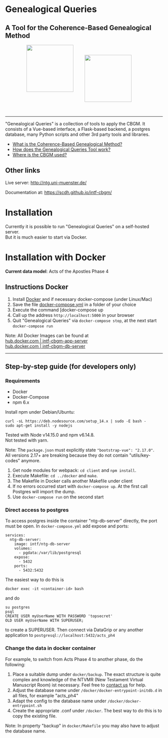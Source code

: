 # Genealogical Queries

## A Tool for the Coherence-Based Genealogical Method

<div style="text-align: center;"><a href="http://egora.uni-muenster.de/intf/">
<img src="https://ntg.uni-muenster.de/images/intf-logo.png" width="150"/></a> <a href="https://www.uni-muenster.de/SCDH/"><img src="https://www.uni-muenster.de/imperia/md/images/SCDH/_v/logo.svg" style="margin: 2rem; vertical-align: top" width="150"/> </a>
</div>

---

"Genealogical Queries" is a collection of tools to apply the CBGM. It consists of a Vue-based interface, a Flask-based backend, a postgres database, many Python scripts and other 3rd party tools and libraries.

- [What is the Coherence-Based Genealogical Method?](https://www.uni-muenster.de/INTF/Genealogical_method.html)
- [How does the Genealogical Queries Tool work?](https://ntg.uni-muenster.de/pdfs/GenQ4_Guide.pdf)
- [Where is the CBGM used?](https://en.wikipedia.org/wiki/Editio_Critica_Maior)

## Other links

Live server: http://ntg.uni-muenster.de/

Documentation at: https://scdh.github.io/intf-cbgm/

# Installation

Currently it is possible to run "Genealogical Queries" on a self-hosted server.  
But it is much easier to start via Docker.

# Installation with Docker

**Current data model**: Acts of the Apostles Phase 4

## Instructions Docker

1. Install [Docker](https://www.docker.com/get-started) and if necessary docker-compose (under Linux/Mac)
2. Save the file [docker-compose.yml](https://raw.githubusercontent.com/SCDH/ntg/master/docker/docker-compose.yml) in a folder of your choice
3. Execute the command [docker-compose up
4. Call up the address `http://localhost:5000` in your browser
5. Quit "Genealogical Queries" via `docker-compose stop`, at the next start `docker-compose run`

Note: All Docker Images can be found at  
[hub.docker.com | intf-cbgm-app-server](https://hub.docker.com/r/scdh/intf-cbgm-app-server)  
[hub.docker.com | intf-cbgm-db-server](https://hub.docker.com/r/scdh/intf-cbgm-db-server)

---

## Step-by-step guide (for developers only)

### Requirements

- Docker
- Docker-Compose
- npm 6.x

Install npm under Debian/Ubuntu:

    curl -sL https://deb.nodesource.com/setup_14.x | sudo -E bash -
    sudo apt-get install -y nodejs

Tested with Node v14.15.0 and npm v6.14.8.  
Not tested with yarn.

Note: The `package.json` must explicitly state `"bootstrap-vue": "2.17.0"`.  
All versions 2.17+ are breaking because they do not contain "utils/key-codes" anymore.

1. Get node modules for webpack: `cd client` and `npm install`.
2. Execute Makefile: `cd ../docker` and `make`.
3. The Makefile in Docker calls another Makefile under client
4. If no errors occurred start with `docker-compose up`. At the first call Postgres will import the dump.
5. Use `docker-compose run` on the second start

### Direct access to postgres

To access postgres inside the container "ntg-db-server" directly, the port must be open.
In `docker-compose.yml` add expose and ports:

    services:
      ntg-db-server:
        image: intf/ntg-db-server
        volumes:
          - pgdata:/var/lib/postgresql
        expose:
          - 5432
        ports:
          - 5432:5432

The easiest way to do this is

    docker exec -it <container-id> bash

and do

    su postgres
    psql
    CREATE USER myUserName WITH PASSWORD 'topsecret'
    OLD USER myUserName WITH SUPERUSER;

to create a SUPERUSER. Then connect via DataGrip or any another application to `postgresql://localhost:5432/acts_ph4`

### Change the data in docker container

For example, to switch from Acts Phase 4 to another phase, do the following:

1. Place a suitable dump under `docker/backup`. The exact structure is quite complex and knowledge of the NTVMR (New Testament Virtual Manuscript Room) ist necessary. Feel free to [contact us](mailto:dennis.voltz@wwu.de) for help.
2. Adjust the database name under `/docker/docker-entrypoint-initdb.d` in all files, for example "acts_ph4"
3. Adapt the config to the database name under `/docker/docker-entrypoint.sh`
4. Create the appropriate .conf under `/docker`. The best way to do this is to copy the existing file.

Note: In property "backup" in `docker/Makefile` you may also have to adjust the database name.
